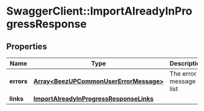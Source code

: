 # SwaggerClient::ImportAlreadyInProgressResponse

## Properties
Name | Type | Description | Notes
------------ | ------------- | ------------- | -------------
**errors** | [**Array&lt;BeezUPCommonUserErrorMessage&gt;**](BeezUPCommonUserErrorMessage.md) | The error message list | 
**links** | [**ImportAlreadyInProgressResponseLinks**](ImportAlreadyInProgressResponseLinks.md) |  | 


